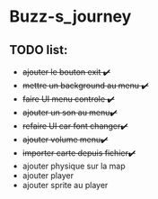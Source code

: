 # Buzz-s_journey

## TODO list:
- ~~ajouter le bouton exit  ✔️~~
- ~~mettre un background au menu  ✔️~~
- ~~faire UI menu controle ✔️~~
- ~~ajouter un son au menu✔️~~
- ~~refaire UI car font changer✔️~~
- ~~ajouter volume menu✔️~~
- ~~importer carte depuis fichier✔️~~
- ajouter physique sur la map
- ajouter player
- ajouter sprite au player